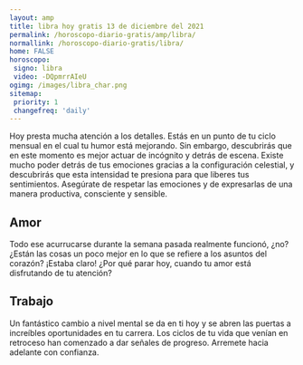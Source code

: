 ```yaml
---
layout: amp
title: libra hoy gratis 13 de diciembre del 2021 
permalink: /horoscopo-diario-gratis/amp/libra/
normallink: /horoscopo-diario-gratis/libra/
home: FALSE
horoscopo:
 signo: libra
 video: -DQpmrrAIeU
ogimg: /images/libra_char.png
sitemap:
 priority: 1
 changefreq: 'daily'
---
```



Hoy presta mucha atención a los detalles. Estás en un punto de tu ciclo mensual en el cual tu humor está mejorando. Sin embargo, descubrirás que en este momento es mejor actuar de incógnito y detrás de escena. Existe mucho poder detrás de tus emociones gracias a la configuración celestial, y descubrirás que esta intensidad te presiona para que liberes tus sentimientos. Asegúrate de respetar las emociones y de expresarlas de una manera productiva, consciente y sensible.

## Amor

Todo ese acurrucarse durante la semana pasada realmente funcionó, ¿no? ¿Están las cosas un poco mejor en lo que se refiere a los asuntos del corazón? ¡Estaba claro! ¿Por qué parar hoy, cuando tu amor está disfrutando de tu atención?

## Trabajo

Un fantástico cambio a nivel mental se da en ti hoy y se abren las puertas a increíbles oportunidades en tu carrera. Los ciclos de tu vida que venían en retroceso han comenzado a dar señales de progreso. Arremete hacia adelante con confianza.